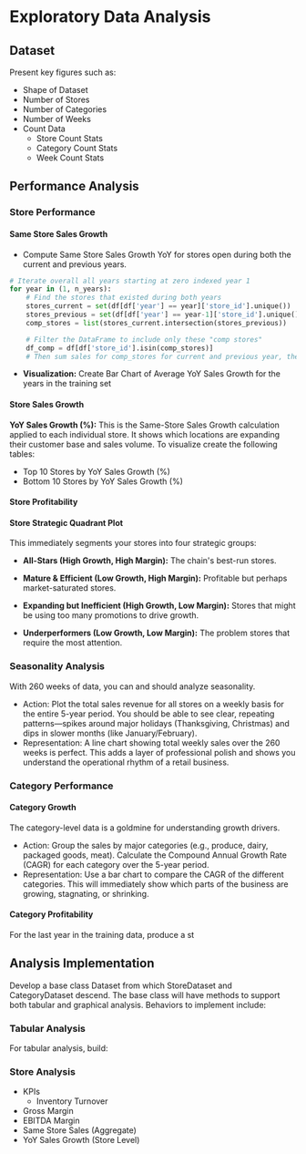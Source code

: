# Exploratory Data Analysis
## Dataset
Present key figures such as:
- Shape of Dataset
- Number of Stores
- Number of Categories
- Number of Weeks
- Count Data
    - Store Count Stats
    - Category Count Stats
    - Week Count Stats

## Performance Analysis

### Store Performance 
#### Same Store Sales Growth
- Compute Same Store Sales Growth YoY for stores open during both the current and previous years.

```python 
# Iterate overall all years starting at zero indexed year 1
for year in (1, n_years):
    # Find the stores that existed during both years
    stores_current = set(df[df['year'] == year]['store_id'].unique())
    stores_previous = set(df[df['year'] == year-1]['store_id'].unique())
    comp_stores = list(stores_current.intersection(stores_previous))

    # Filter the DataFrame to include only these "comp stores"
    df_comp = df[df['store_id'].isin(comp_stores)]
    # Then sum sales for comp_stores for current and previous year, then compute growth.

```
- **Visualization:** Create Bar Chart of Average YoY Sales Growth for the years in the training set

#### Store Sales Growth
**YoY Sales Growth (%):** This is the Same-Store Sales Growth calculation applied to each individual store. It shows which locations are expanding their customer base and sales volume.
To visualize create the following tables:
- Top 10 Stores by YoY Sales Growth (%)    
- Bottom 10 Stores by YoY Sales Growth (%)
#### Store Profitability

#### Store Strategic Quadrant Plot
This immediately segments your stores into four strategic groups:

- **All-Stars (High Growth, High Margin):** The chain's best-run stores.
    
- **Mature & Efficient (Low Growth, High Margin):** Profitable but perhaps market-saturated stores.
    
- **Expanding but Inefficient (High Growth, Low Margin):** Stores that might be using too many promotions to drive growth.
    
- **Underperformers (Low Growth, Low Margin):** The problem stores that require the most attention.

### Seasonality Analysis
With 260 weeks of data, you can and should analyze seasonality.

- Action: Plot the total sales revenue for all stores on a weekly basis for the entire 5-year period. You should be able to see clear, repeating patterns—spikes around major holidays (Thanksgiving, Christmas) and dips in slower months (like January/February).
- Representation: A line chart showing total weekly sales over the 260 weeks is perfect. This adds a layer of professional polish and shows you understand the operational rhythm of a retail business.

### Category Performance
#### Category Growth
The category-level data is a goldmine for understanding growth drivers.

- Action: Group the sales by major categories (e.g., produce, dairy, packaged goods, meat). Calculate the Compound Annual Growth Rate (CAGR) for each category over the 5-year period.
- Representation: Use a bar chart to compare the CAGR of the different categories. This will immediately show which parts of the business are growing, stagnating, or shrinking.

#### Category Profitability
For the last year in the training data, produce a st


## Analysis Implementation
Develop a base class Dataset from which StoreDataset and CategoryDataset descend.  The base class will have methods to support both tabular and graphical analysis. Behaviors to implement include:
### Tabular Analysis
For tabular analysis, build:


### Store Analysis
- KPIs
    - Inventory Turnover
- Gross Margin
- EBITDA Margin
- Same Store Sales (Aggregate)
- YoY Sales Growth (Store Level)
